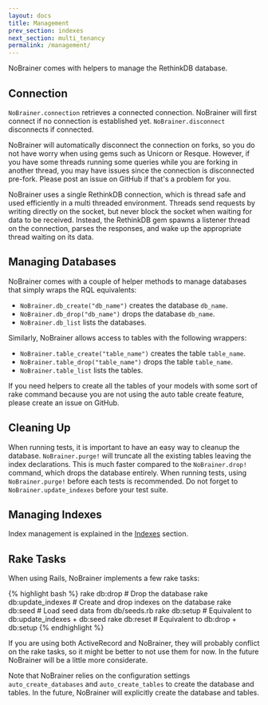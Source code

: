 ```yaml
---
layout: docs
title: Management
prev_section: indexes
next_section: multi_tenancy
permalink: /management/
---
```


NoBrainer comes with helpers to manage the RethinkDB database.

## Connection

`NoBrainer.connection` retrieves a connected connection. NoBrainer will first connect
if no connection is established yet.
`NoBrainer.disconnect` disconnects if connected.

NoBrainer will automatically disconnect the connection on forks, so you do not have
worry when using gems such as Unicorn or Resque. However, if you have some
threads running some queries while you are forking in another thread, you may
have issues since the connection is disconnected pre-fork.
Please post an issue on GitHub if that's a problem for you.

NoBrainer uses a single RethinkDB connection, which is thread safe
and used efficiently in a multi threaded environment.
Threads send requests by writing directly on the socket, but never block the
socket when waiting for data to be received. Instead, the RethinkDB gem
spawns a listener thread on the connection, parses the responses, and
wake up the appropriate thread waiting on its data.

## Managing Databases

NoBrainer comes with a couple of helper methods to manage databases that simply
wraps the RQL equivalents:
* `NoBrainer.db_create("db_name")` creates the database `db_name`.
* `NoBrainer.db_drop("db_name")` drops the database `db_name`.
* `NoBrainer.db_list` lists the databases.

Similarly, NoBrainer allows access to tables with the following wrappers:
* `NoBrainer.table_create("table_name")` creates the table `table_name`.
* `NoBrainer.table_drop("table_name")` drops the table `table_name`.
* `NoBrainer.table_list` lists the tables.

If you need helpers to create all the tables of your models with some sort of
rake command because you are not using the auto table create feature, please
create an issue on GitHub.

## Cleaning Up

When running tests, it is important to have an easy way to cleanup the database.
`NoBrainer.purge!` will truncate all the existing tables leaving the index
declarations. This is much faster compared to the `NoBrainer.drop!` command, which
drops the database entirely. When running tests, using `NoBrainer.purge!` before
each tests is recommended. Do not forget to `NoBrainer.update_indexes` before
your test suite.

## Managing Indexes

Index management is explained in the [Indexes](/docs/indexes) section.

## Rake Tasks

When using Rails, NoBrainer implements a few rake tasks:

{% highlight bash %}
rake db:drop           # Drop the database
rake db:update_indexes # Create and drop indexes on the database
rake db:seed           # Load seed data from db/seeds.rb
rake db:setup          # Equivalent to db:update_indexes + db:seed
rake db:reset          # Equivalent to db:drop + db:setup
{% endhighlight %}

If you are using both ActiveRecord and NoBrainer, they will probably conflict on
the rake tasks, so it might be better to not use them for now. In the future
NoBrainer will be a little more considerate.

Note that NoBrainer relies on the configuration settings `auto_create_databases`
and `auto_create_tables` to create the database and tables. In the future,
NoBrainer will explicitly create the database and tables.
